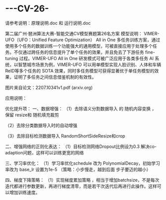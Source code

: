 # ---CV-26-

请参考说明：原理说明.doc  和 运行说明.doc


第二届广州·琶洲算法大赛-智能交通CV模型赛题第26名方案
模型说明：
VIMER-UFO（UFO：Unified Feature Optimization） All in One 多任务训练方案，通过使用多个任务的数据训练一个功能强大的通用模型，可被直接应用于处理多个任务。不仅通过跨任务的信息提升了单个任务的效果，并且免去了下游任务 fine-tuning 过程。VIMER-UFO All in One 研发模式可被广泛应用于各类多任务 AI 系统，以智慧城市场景为例，VIMER-UFO 可以用单模型实现人脸识别、人体和车辆ReID等多个任务的 SOTA 效果，同时多任务模型可获得显著优于单任务模型的效果，证明了多任务之间信息借鉴机制的有效性。

图片来自论文：2207.10341v1.pdf (arxiv.org)





应用说明：












优化提升项：
一、数据增强：
（1）去除语义分割数据导入 的 随机内容变换 ，  保留 resize和 随机填充裁剪

（2）去除分类数据导入时的自动增强

（3）去除目标检测数据导入 RandomShortSideResize和crop

二、增强网络的正则化表达：
（1）目标检测网络Dropout比例设为0.3 解决co-adaption问题，这样可以训练更宽的网络
 
三、学习率优化：
  （1）学习率优化schedule 改为  PolynomialDecay，初始学习率改为 base_lr 设置为1e-5   （策略：小步慢走，越到后面 步子要迈的越小）




四、梯度下降策略：
（1）实现梯度累加策略 ，相当于增加batchsize，不是每次迭代都进行参数更新，再进行梯度清零，而是若干次迭代后再进行此操作。这样可以增加训练速度。






